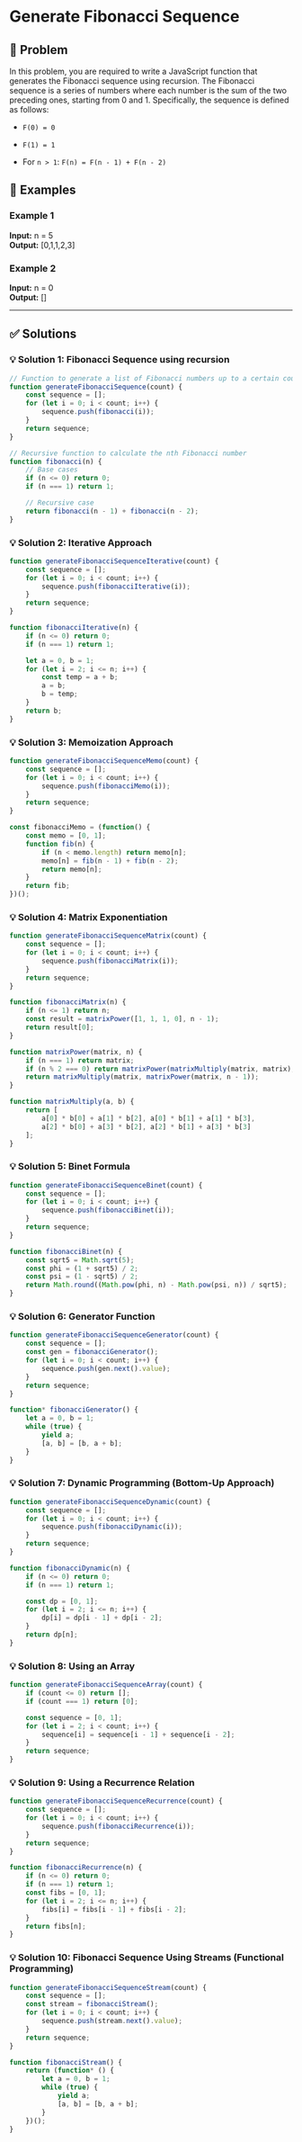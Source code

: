 # Generate Fibonacci Sequence

## 📝 Problem

In this problem, you are required to write a JavaScript function that generates the Fibonacci sequence using recursion. The Fibonacci sequence is a series of numbers where each number is the sum of the two preceding ones, starting from 0 and 1. Specifically, the sequence is defined as follows:

*   `F(0) = 0`
    
*   `F(1) = 1`
    
*   For `n > 1`: `F(n) = F(n - 1) + F(n - 2)`


## 📌 Examples

### Example 1

**Input:** n = 5  
**Output:** [0,1,1,2,3]

### Example 2

**Input:** n = 0  
**Output:** []

---

## ✅ Solutions

### 💡 Solution 1: Fibonacci Sequence using recursion

```javascript
// Function to generate a list of Fibonacci numbers up to a certain count
function generateFibonacciSequence(count) {
    const sequence = [];
    for (let i = 0; i < count; i++) {
        sequence.push(fibonacci(i));
    }
    return sequence;
}

// Recursive function to calculate the nth Fibonacci number
function fibonacci(n) {
    // Base cases
    if (n <= 0) return 0;
    if (n === 1) return 1;

    // Recursive case
    return fibonacci(n - 1) + fibonacci(n - 2);
}
```

### 💡 Solution 2: Iterative Approach

```javascript
function generateFibonacciSequenceIterative(count) {
    const sequence = [];
    for (let i = 0; i < count; i++) {
        sequence.push(fibonacciIterative(i));
    }
    return sequence;
}

function fibonacciIterative(n) {
    if (n <= 0) return 0;
    if (n === 1) return 1;

    let a = 0, b = 1;
    for (let i = 2; i <= n; i++) {
        const temp = a + b;
        a = b;
        b = temp;
    }
    return b;
}
```

### 💡 Solution 3: Memoization Approach

```javascript
function generateFibonacciSequenceMemo(count) {
    const sequence = [];
    for (let i = 0; i < count; i++) {
        sequence.push(fibonacciMemo(i));
    }
    return sequence;
}

const fibonacciMemo = (function() {
    const memo = [0, 1];
    function fib(n) {
        if (n < memo.length) return memo[n];
        memo[n] = fib(n - 1) + fib(n - 2);
        return memo[n];
    }
    return fib;
})();
```

### 💡 Solution 4: Matrix Exponentiation

```javascript
function generateFibonacciSequenceMatrix(count) {
    const sequence = [];
    for (let i = 0; i < count; i++) {
        sequence.push(fibonacciMatrix(i));
    }
    return sequence;
}

function fibonacciMatrix(n) {
    if (n <= 1) return n;
    const result = matrixPower([1, 1, 1, 0], n - 1);
    return result[0];
}

function matrixPower(matrix, n) {
    if (n === 1) return matrix;
    if (n % 2 === 0) return matrixPower(matrixMultiply(matrix, matrix), n / 2);
    return matrixMultiply(matrix, matrixPower(matrix, n - 1));
}

function matrixMultiply(a, b) {
    return [
        a[0] * b[0] + a[1] * b[2], a[0] * b[1] + a[1] * b[3],
        a[2] * b[0] + a[3] * b[2], a[2] * b[1] + a[3] * b[3]
    ];
}
```

### 💡 Solution 5: Binet Formula

```javascript
function generateFibonacciSequenceBinet(count) {
    const sequence = [];
    for (let i = 0; i < count; i++) {
        sequence.push(fibonacciBinet(i));
    }
    return sequence;
}

function fibonacciBinet(n) {
    const sqrt5 = Math.sqrt(5);
    const phi = (1 + sqrt5) / 2;
    const psi = (1 - sqrt5) / 2;
    return Math.round((Math.pow(phi, n) - Math.pow(psi, n)) / sqrt5);
}
```

### 💡 Solution 6: Generator Function

```javascript
function generateFibonacciSequenceGenerator(count) {
    const sequence = [];
    const gen = fibonacciGenerator();
    for (let i = 0; i < count; i++) {
        sequence.push(gen.next().value);
    }
    return sequence;
}

function* fibonacciGenerator() {
    let a = 0, b = 1;
    while (true) {
        yield a;
        [a, b] = [b, a + b];
    }
}
```

### 💡 Solution 7: Dynamic Programming (Bottom-Up Approach)

```javascript
function generateFibonacciSequenceDynamic(count) {
    const sequence = [];
    for (let i = 0; i < count; i++) {
        sequence.push(fibonacciDynamic(i));
    }
    return sequence;
}

function fibonacciDynamic(n) {
    if (n <= 0) return 0;
    if (n === 1) return 1;

    const dp = [0, 1];
    for (let i = 2; i <= n; i++) {
        dp[i] = dp[i - 1] + dp[i - 2];
    }
    return dp[n];
}
```

### 💡 Solution 8: Using an Array

```javascript
function generateFibonacciSequenceArray(count) {
    if (count <= 0) return [];
    if (count === 1) return [0];

    const sequence = [0, 1];
    for (let i = 2; i < count; i++) {
        sequence[i] = sequence[i - 1] + sequence[i - 2];
    }
    return sequence;
}
```

### 💡 Solution 9: Using a Recurrence Relation

```javascript
function generateFibonacciSequenceRecurrence(count) {
    const sequence = [];
    for (let i = 0; i < count; i++) {
        sequence.push(fibonacciRecurrence(i));
    }
    return sequence;
}

function fibonacciRecurrence(n) {
    if (n <= 0) return 0;
    if (n === 1) return 1;
    const fibs = [0, 1];
    for (let i = 2; i <= n; i++) {
        fibs[i] = fibs[i - 1] + fibs[i - 2];
    }
    return fibs[n];
}
```

### 💡 Solution 10: Fibonacci Sequence Using Streams (Functional Programming)

```javascript
function generateFibonacciSequenceStream(count) {
    const sequence = [];
    const stream = fibonacciStream();
    for (let i = 0; i < count; i++) {
        sequence.push(stream.next().value);
    }
    return sequence;
}

function fibonacciStream() {
    return (function* () {
        let a = 0, b = 1;
        while (true) {
            yield a;
            [a, b] = [b, a + b];
        }
    })();
}
```